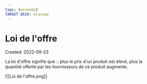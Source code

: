 ```yaml
---
tags: [economy] 
TARGET DECK: economy
---
```

# Loi de l'offre
Created: 2022-09-23

La loi d'offre signifie que :: plus le prix d'un produit est élevé, plus la quantité offerte par les fournisseurs de ce produit augmente.
<!--SR:!2022-10-10,13,270-->

![[Loi de l'offre.png]]

